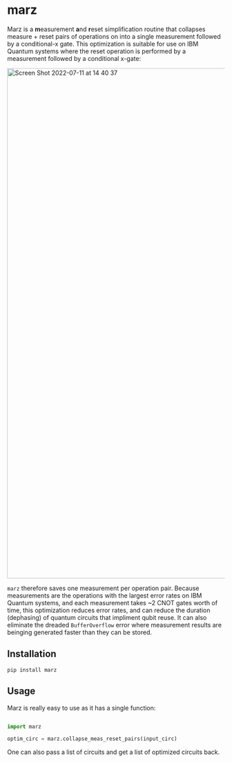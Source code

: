 # marz

Marz is a **m**easurement **a**nd **r**eset simplification routine that collapses measure + reset pairs of operations on into a single measurement followed by a conditional-x gate.  This optimization is suitable for use on IBM Quantum systems where the reset operation is performed by a measurement followed by a conditional x-gate: 

<img width="1180" alt="Screen Shot 2022-07-11 at 14 40 37" src="https://user-images.githubusercontent.com/1249193/178335187-a8d24aaa-935b-4931-b090-5f87ccb38a0f.png">

`marz` therefore saves one measurement per operation pair.  Because measurements are the operations with the largest error rates on IBM Quantum systems, and each measurement takes ~2 CNOT gates worth of time, this optimization reduces error rates, and can reduce the duration (dephasing) of quantum circuits that impliment qubit reuse.  It can also eliminate the dreaded `BufferOverflow` error where measurement results are beinging generated faster than they can be stored.

## Installation

```
pip install marz
```


## Usage

Marz is really easy to use as it has a single function:

```python

import marz

optim_circ = marz.collapse_meas_reset_pairs(input_circ)
```

One can also pass a list of circuits and get a list of optimized circuits back.

